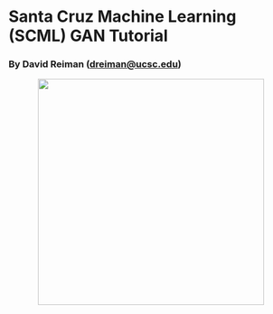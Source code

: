# Santa Cruz Machine Learning (SCML) GAN Tutorial
### By David Reiman (dreiman@ucsc.edu)

<p style="text-align: center;">
  <img src="./samples/animate.gif" width="400" height="400">
</p>
